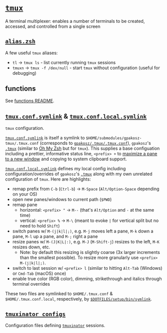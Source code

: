 # [`tmux`](https://github.com/tmux/tmux)

A terminal multiplexer: enables a number of terminals to be created, accessed, and controlled from a single screen

## [`alias.zsh`](./alias.zsh)

A few useful `tmux` aliases:

- `tl` -> `tmux ls` - list currently running `tmux` sessions
- `tmuxn` -> `tmux -f /dev/null` - start `tmux` without configuration (useful for debugging)

## functions

See [functions README](./functions/README.md).

## [`tmux.conf.symlink`](./tmux.conf.symlink) & [`tmux.conf.local.symlink`](./tmux.conf.local.symlink)

`tmux` configuration.

[`tmux.conf.symlink`](./tmux.conf.symlink) is itself a symlink to `$HOME/submodules/gpakosz-tmux/.tmux.conf` (corresponds to [`gpakosz/.tmux/.tmux.conf`](https://github.com/gpakosz/.tmux/blob/master/.tmux.conf)), `gpakosz`'s [`.tmux`](https://github.com/gpakosz/.tmux/) (similar to [Oh My Zsh](https://github.com/robbyrussell/oh-my-zsh) but for `tmux`). This supplies a base configuation including a prettier, informative status line, `<prefix> +` to [maximize a pane to a new window](https://pempek.net/articles/2013/04/14/maximizing-tmux-pane-new-window/) and copying to system clipboard support.

[`tmux.conf.local.symlink`](./tmux.conf.local.symlink) defines my local config including configuration/overrides of `gpakosz`'s [`.tmux`](https://github.com/gpakosz/.tmux/) along with my own unrelated configuration of `tmux`. Here are highlights:

- remap prefix from `C-b` (`Ctrl-b`) -> `M-Space` (`Alt/Option-Space` depending on your OS)
- open new panes/windows to current path (`$PWD`)
- remap pane
  - horizontal: `<prefix> "` -> `M--` (that's `Alt/Option` and `-` at the same time)
  - vertical: `<prefix> %` -> `M-\` (meant to evoke `|` for vertical split but no need to hold `Shift`)
- switch panes w/ `M-(j|k|l|;)`, e.g. `M-j` moves left a pane, `M-k` down a pane, `M-l` up a pane, and `M-;` right a pane
- resize panes w/ `M-(J|K|L|:)`, e.g. `M-J` (`M-Shift-j`) resizes to the left, `M-K` resizes down, etc.
  - Note: by default this resizing is slightly coarse (3x larger increments than the smallest possible). To resize more granularly use `<prefix> M-(j|k|l|;)`.
- switch to last session w/ `<prefix> l` (similar to hitting `Alt-Tab` (Windows) or `Cmd-Tab` (macOS) once)
- enable true color (RGB color), dimming, strikethrough and italics through terminal overrides

These two files are symlinked to `$HOME/.tmux.conf` & `$HOME/.tmux.conf.local`, respectively, by [`$DOTFILES/setup/bin/symlink`](../setup/bin/symlink).

## [`tmuxinator_configs`](./tmuxinator_configs)

Configuration files defining [`tmuxinator`](https://github.com/tmuxinator/tmuxinator) sessions.
